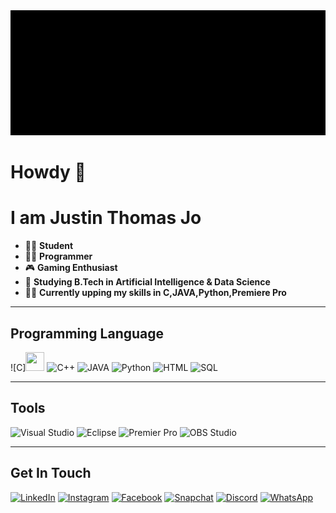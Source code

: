 <img src = https://github.com/Juz-Tom-J/Juz-Tom-J/blob/8515ad73130a6b3a2f4ad4bf33d21c9695915558/cybermatrix.gif width = 1400 height = 200>

# Howdy 🤠	
# I am Justin Thomas Jo 

- 👨‍🎓	   **Student**
- 👨‍💻    **Programmer**
- 🎮    **Gaming Enthusiast**
- 📝	**Studying B.Tech in Artificial Intelligence & Data Science**
- 🧑‍💻	 **Currently upping my skills in C,JAVA,Python,Premiere Pro**
___

## Programming Language

![C]<img src = https://img.icons8.com/color/344/c-programming.png width = 30 height = 30>
![C++](https://img.icons8.com/color/344/c-plus-plus-logo.png)
![JAVA](https://img.icons8.com/color/344/java-coffee-cup-logo--v1.png)
![Python](https://img.icons8.com/color/344/python--v1.png)
![HTML](https://img.icons8.com/color/344/html-5--v1.png)
![SQL](https://img.icons8.com/ios-filled/344/mysql.png)
___

## Tools

![Visual Studio](https://img.icons8.com/color/344/visual-studio-code-2019.png)
![Eclipse](https://img.icons8.com/offices/344/java-eclipse.png)
![Premier Pro](https://img.icons8.com/color/344/adobe-premiere-pro--v1.png)
![OBS Studio](https://img.icons8.com/officel/344/obs-studio.png)
___

## Get In Touch

[![LinkedIn](https://img.icons8.com/plasticine/344/linkedin.png)](https://linkedin.com/in/justin-thomas-670545a6)
[![Instagram](https://img.icons8.com/plasticine/344/instagram-new--v2.png)](https://instagram.com/juz_ti_n)
[![Facebook](https://img.icons8.com/plasticine/344/facebook-new.png)](https://facebook.com/juz.tom.j.31)
[![Snapchat](https://img.icons8.com/plasticine/344/snapchat.png)](https://www.snapchat.com/add/justin.310701)
[![Discord](https://img.icons8.com/plasticine/344/discord-logo.png)](https://discordapp.com/users/Juz_Tom_J#6004)
[![WhatsApp](https://img.icons8.com/plasticine/344/whatsapp.png)](https://web.whatsapp.com/send?phone=+971552380563)
